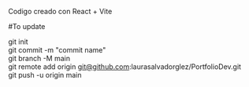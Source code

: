 
Codigo creado con React + Vite




#To update

git init  
git commit -m "commit name"  
git branch -M main  
git remote add origin git@github.com:laurasalvadorglez/PortfolioDev.git  
git push -u origin main  
